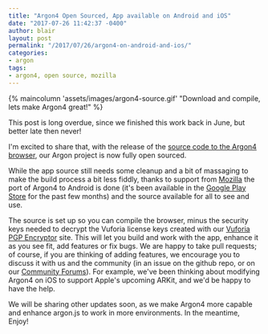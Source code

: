 ```yaml
---
title: "Argon4 Open Sourced, App available on Android and iOS" 
date: "2017-07-26 11:42:37 -0400" 
author: blair
layout: post
permalink: "/2017/07/26/argon4-on-android-and-ios/"
categories:
- argon
tags:
- argon4, open source, mozilla
---
```

{% maincolumn 'assets/images/argon4-source.gif' "Download and compile, lets make Argon4 great!" %}

This post is long overdue, since we finished this work back in June, but better late then never!

I'm excited to share that, with the release of the [source code to the Argon4 browser](https://github.com/argonjs/argon-app), our Argon project is now fully open sourced. 

While the app source still needs some cleanup and a bit of massaging to make the build process a bit less fiddly, thanks to support from [Mozilla](https://mozilla.org) the port of Argon4 to Android is done (it's been available in the [Google Play Store](https://play.google.com/store/apps/details?id=edu.gatech.argon4) for the past few months) and the source available for all to see and use.

The source is set up so you can compile the browser, minus the security keys needed to decrypt the Vuforia license keys created with our [Vuforia PGP Encryptor](https://docs.argonjs.io/start/vuforia-pgp-encryptor/) site. This will let you build and work with the app, enhance it as you see fit, add features or fix bugs.  We are happy to take pull requests;
of course, if you are thinking of adding features, we encourage you to discuss it with us and the community (in an issue on the github repo, or on our [Community Forums](https://community.argonjs.io/)).  For example, we've been thinking about modifying Argon4 on iOS to support Apple's upcoming ARKit, and we'd be happy to have the help.

We will be sharing other updates soon, as we make Argon4 more capable and enhance argon.js to work in more environments.  In the meantime, Enjoy!
